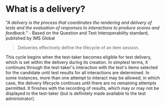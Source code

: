 # What is a delivery?


*"A delivery is the process that coordinates the rendering and delivery of tests and the evaluation of responses to interactions to produce scores and feedback."* - Based on the Question and Test Interoperability standard, published by IMS Global


>Deliveries effectively define the lifecycle of an item session. 

This cycle begins when the test-taker becomes eligible for test delivery, which is set within the delivery during its creation. In simplest terms, it continues through the test-taker's interaction with the test's items selected for the candidate until test results for all interactions are determined. In some instances, more than one attempt to interact may be allowed, in which case, the delivery lifecycle continues until there are no remaining attempts permitted. It finishes with the recording of results, which may or may not be displayed to the test-taker (but is definitely made available to the test administrator).
